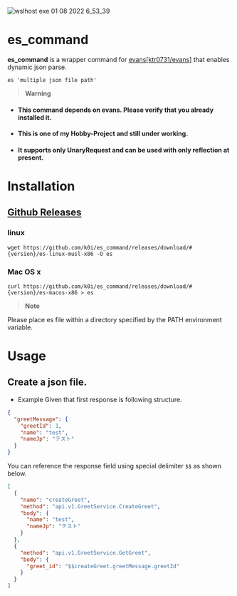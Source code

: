 ![wslhost exe 01 08 2022 6_53_39](https://user-images.githubusercontent.com/100127291/182046871-1c422460-b70f-490b-8994-1aeb388c257e.png)

# es_command

**es_command** is a wrapper command for [evans[ktr0731/evans]](https://github.com/ktr0731/evans) that enables dynamic json parse.

```shell
es 'multiple json file path'
```

> **Warning**

- #### This command depends on evans. Please verify that you already installed it.

- #### This is one of my Hobby-Project and **still under working**.

- #### It supports only UnaryRequest and can be used with only reflection at present.

# Installation

## [Github Releases](https://github.com/k0i/es_command/releases)
### linux

```shell
wget https://github.com/k0i/es_command/releases/download/#{version}/es-linux-musl-x86 -O es
```

### Mac OS x

```shell
curl https://github.com/k0i/es_command/releases/download/#{version}/es-macos-x86 > es
```

> **Note**

Please place es file within a directory specified by the PATH environment variable.


# Usage

## Create a json file.

- Example
  Given that first response is following structure.

```json
{
  "greetMessage": {
    "greetId": 1,
    "name": "test",
    "nameJp": "テスト"
  }
}
```

You can reference the response field using special delimiter `$$` as shown below.

```json
[
  {
    "name": "createGreet",
    "method": "api.v1.GreetService.CreateGreet",
    "body": {
      "name": "test",
      "nameJp": "テスト"
    }
  },
  {
    "method": "api.v1.GreetService.GetGreet",
    "body": {
      "greet_id": "$$createGreet.greetMessage.greetId"
    }
  }
]
```
